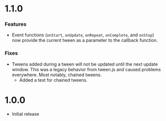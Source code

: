 # 1.1.0
### Features
- Event functions (`onStart`, `onUpdate`, `onRepeat`, `onComplete`, and `onStop`) now provide the current tween as a parameter to the callback function.

### Fixes
- Tweens added during a tween will not be updated until the next update window. This was a legacy behavior from tween.js and caused problems everywhere. Most notably, chained tweens.
  - Added a test for chained tweens.

# 1.0.0
- Initial release